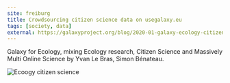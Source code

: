 ```yaml
---
site: freiburg
title: Crowdsourcing citizen science data on usegalaxy.eu
tags: [society, data]
external: https://galaxyproject.org/blog/2020-01-galaxy-ecology-citizen-science/
---
```


Galaxy for Ecology, mixing Ecology research, Citizen Science and Massively Multi Online Science by Yvan Le Bras, Simon Bénateau.

![Ecoogy citizen science](https://galaxyproject.org/blog/2020-01-galaxy-ecology-citizen-science/webhook1.PNG)


